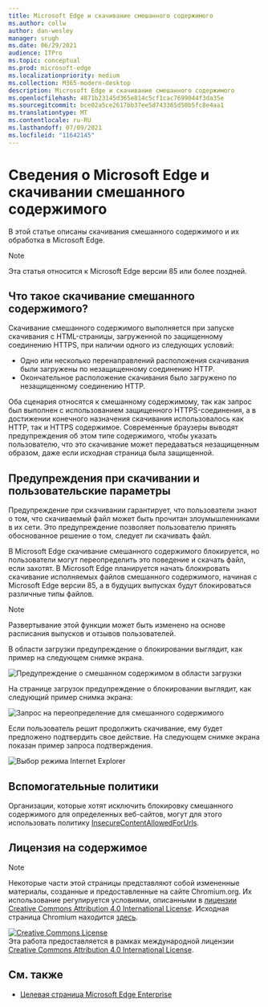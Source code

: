 ```yaml
---
title: Microsoft Edge и скачивание смешанного содержимого
ms.author: collw
author: dan-wesley
manager: srugh
ms.date: 06/29/2021
audience: ITPro
ms.topic: conceptual
ms.prod: microsoft-edge
ms.localizationpriority: medium
ms.collection: M365-modern-desktop
description: Microsoft Edge и скачивание смешанного содержимого
ms.openlocfilehash: 4871b23145d365e814c5cf1cac7699044f3da35e
ms.sourcegitcommit: bce02a5ce2617bb37ee5d743365d50b5fc8e4aa1
ms.translationtype: MT
ms.contentlocale: ru-RU
ms.lasthandoff: 07/09/2021
ms.locfileid: "11642145"
---
```

# <a name="learn-about-microsoft-edge-and-mixed-content-downloads"></a>Сведения о Microsoft Edge и скачивании смешанного содержимого

В этой статье описаны скачивания смешанного содержимого и их обработка в Microsoft Edge.

>[!NOTE]
>Эта статья относится к Microsoft Edge версии 85 или более поздней.

## <a name="what-are-mixed-content-downloads"></a>Что такое скачивание смешанного содержимого?

Скачивание смешанного содержимого выполняется при запуске скачивания с HTML-страницы, загруженной по защищенному соединению HTTPS, при наличии одного из следующих условий:

- Одно или несколько перенаправлений расположения скачивания были загружены по незащищенному соединению HTTP.
- Окончательное расположение скачивания было загружено по незащищенному соединению HTTP.

Оба сценария относятся к смешанному содержимому, так как запрос был выполнен с использованием защищенного HTTPS-соединения, а в достижении конечного назначения скачивания использовалось как HTTP, так и HTTPS содержимое. Современные браузеры выводят предупреждения об этом типе содержимого, чтобы указать пользователю, что это скачивание может передаваться незащищенным образом, даже если исходная страница была защищенной.

## <a name="download-warnings-and-user-options"></a>Предупреждения при скачивании и пользовательские параметры

Предупреждение при скачивании гарантирует, что пользователи знают о том, что скачиваемый файл может быть прочитан злоумышленниками в их сети. Это предупреждение позволяет пользователю принять обоснованное решение о том, следует ли скачивать файл.

В Microsoft Edge скачивание смешанного содержимого блокируется, но пользователи могут переопределить это поведение и скачать файл, если захотят. В Microsoft Edge планируется начать блокировать скачивание исполняемых файлов смешанного содержимого, начиная с Microsoft Edge версии 85, а в будущих выпусках будут блокироваться различные типы файлов.

> [!NOTE]
> Развертывание этой функции может быть изменено на основе расписания выпусков и отзывов пользователей.

<!-- The schedule of the block for different filetypes is to be determined and may be impacted by usage data and user feedback. -->

В области загрузки предупреждение о блокировании выглядит, как пример на следующем снимке экрана.

 ![Предупреждение о смешанном содержимом в области загрузки](./media/edge-learnmore-mixed-content-downloads/edge-mixed-content-download-tray-warning.png)

На странице загрузок предупреждение о блокировании выглядит, как следующий пример снимка экрана:

 ![Запрос на переопределение для смешанного содержимого](./media/edge-learnmore-mixed-content-downloads/edge-mixed-content-download-page-warning.png)

Если пользователь решит продолжить скачивание, ему будет предложено подтвердить свое действие. На следующем снимке экрана показан пример запроса подтверждения.

 ![Выбор режима Internet Explorer](./media/edge-learnmore-mixed-content-downloads/edge-mixed-content-download-override.png)

## <a name="supporting-policies"></a>Вспомогательные политики

Организации, которые хотят исключить блокировку смешанного содержимого для определенных веб-сайтов, могут для этого использовать политику [InsecureContentAllowedForUrls](./microsoft-edge-policies.md#insecurecontentallowedforurls).

## <a name="content-license"></a>Лицензия на содержимое

> [!NOTE]
> Некоторые части этой страницы представляют собой измененные материалы, созданные и предоставленные на сайте Chromium.org. Их использование регулируется условиями, описанными в [лицензии Creative Commons Attribution 4.0 International License](http://creativecommons.org/licenses/by/4.0/). Исходная страница Chromium находится [здесь](https://developers.google.com/web/fundamentals/security/prevent-mixed-content/what-is-mixed-content).
  
<a rel="license" href="http://creativecommons.org/licenses/by/4.0/"><img alt="Creative Commons License" style="border-width:0" src="https://i.creativecommons.org/l/by/4.0/88x31.png" /></a><br />Эта работа предоставляется в рамках международной лицензии <a rel="license" href="http://creativecommons.org/licenses/by/4.0/">Creative Commons Attribution 4.0 International License</a>.

## <a name="see-also"></a>См. также

- [Целевая страница Microsoft Edge Enterprise](https://aka.ms/EdgeEnterprise)